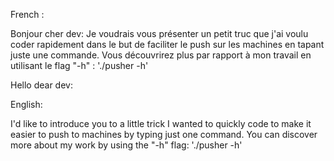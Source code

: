 French :

Bonjour cher dev:
    Je voudrais vous présenter un petit truc que j'ai voulu coder rapidement dans le but de faciliter le push sur les machines en tapant juste une commande.
    Vous découvrirez plus par rapport à mon travail en utilisant le flag "-h" : 
        './pusher -h'

Hello dear dev:

English:

I'd like to introduce you to a little trick I wanted to quickly code to make it easier to push to machines by typing just one command.
You can discover more about my work by using the "-h" flag: 
    './pusher -h'
